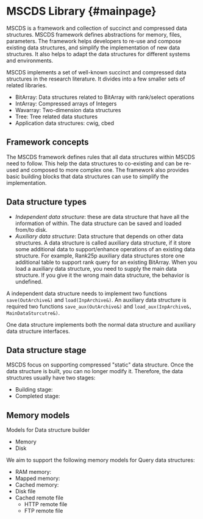MSCDS Library                         {#mainpage}
============


MSCDS is a framework and collection of succinct and compressed data structures. MSCDS framework defines abstractions for memory, files, parameters. The framework helps developers to re-use and compose existing data structures, and simplify the implementation of new data structures. It also helps to adapt the data structures for different systems and environments.

MSCDS implements a set of well-known succinct and compressed data structures in the research literature. It divides into a few smaller sets of related libraries.

* BitArray: Data structures related to BitArray with rank/select operations
* IntArray: Compressed arrays of Integers
* Wavarray: Two-dimension data structures
* Tree: Tree related data stuctures
* Application data structures: cwig, cbed

## Framework concepts ##


The MSCDS framework defines rules that all data structures within MSCDS need to follow. This help the data structures to co-existing and can be re-used and composed to more complex one. The framework also provides basic building blocks that data structures can use to simplify the implementation.

## Data structure types ##


* *Independent data structure*: these are data structure that have all the information of within. The data structure can be saved and loaded from/to disk.
* *Auxiliary data structure*: Data structure that depends on other data structures. A data structure is called auxiliary data structure, if it store some additional data to support/enhance operations of an existing data structure. For example, Rank25p auxiliary data structures store one additional table to support rank query for an existing BitArray. When you load a auxiliary data structure, you need to supply the main data structure. If you give it the wrong main data structure, the behavior is undefined.

A independent data structure needs to implement two functions `save(OutArchive&)` and `load(InpArchive&)`. An auxiliary data structure is required two functions `save_aux(OutArchive&)` and `load_aux(InpArchive&, MainDataSturcutre&)`.

One data structure implements both the normal data structure and auxiliary data structure interfaces.

## Data structure stage ##

MSCDS focus on supporting compressed "static" data structure. Once the data structure is built, you can no longer modify it. Therefore, the data structures usually have two stages:
* Building stage:
* Completed stage:

## Memory models ##

Models for Data structure builder
* Memory
* Disk

We aim to support the following memory models for Query data structures:
* RAM memory:
* Mapped memory:
* Cached memory:
 * Disk file
 * Cached remote file
   * HTTP remote file
   * FTP remote file



